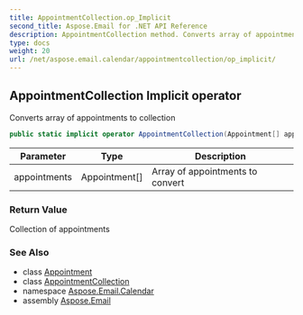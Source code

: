 ```yaml
---
title: AppointmentCollection.op_Implicit
second_title: Aspose.Email for .NET API Reference
description: AppointmentCollection method. Converts array of appointments to collection
type: docs
weight: 20
url: /net/aspose.email.calendar/appointmentcollection/op_implicit/
---
```

## AppointmentCollection Implicit operator

Converts array of appointments to collection

```csharp
public static implicit operator AppointmentCollection(Appointment[] appointments)
```

| Parameter | Type | Description |
| --- | --- | --- |
| appointments | Appointment[] | Array of appointments to convert |

### Return Value

Collection of appointments

### See Also

* class [Appointment](../../appointment/)
* class [AppointmentCollection](../)
* namespace [Aspose.Email.Calendar](../../appointmentcollection/)
* assembly [Aspose.Email](../../../)


